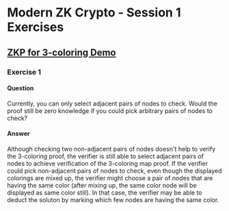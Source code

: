 # Modern ZK Crypto - Session 1 Exercises

## [ZKP for 3-coloring Demo](http://web.mit.edu/~ezyang/Public/graph/svg.html)

### Exercise 1 

#### Question
Currently, you can only select adjacent pairs of nodes to check. 
Would the proof still be zero knowledge if you could pick arbitrary pairs of nodes to check?

#### Answer
Although checking two non-adjacent pairs of nodes doesn't help to verify the 3-coloring proof, the verifier is still able to select adjacent pairs of nodes to achieve verification of the 3-coloring map proof. 
If the verifier could pick non-adjacent pairs of nodes to check, even though the displayed colorings are mixed up, the verifier might choose a pair of nodes that are having the same color (after mixing up, the same color node will be displayed as same color still). 
In that case, the verifier may be able to deduct the soluton by marking which few nodes are having the same color. 
